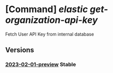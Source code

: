 # [Command] _elastic get-organization-api-key_

Fetch User API Key from internal database

## Versions

### [2023-02-01-preview](/Resources/mgmt-plane/L3N1YnNjcmlwdGlvbnMve30vcmVzb3VyY2Vncm91cHMve30vcHJvdmlkZXJzL21pY3Jvc29mdC5lbGFzdGljL2dldG9yZ2FuaXphdGlvbmFwaWtleQ==/2023-02-01-preview.xml) **Stable**

<!-- mgmt-plane /subscriptions/{}/resourcegroups/{}/providers/microsoft.elastic/getorganizationapikey 2023-02-01-preview -->
